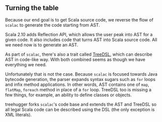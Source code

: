 
Turning the table
-----------------

Because our end goal is to get Scala source code, we reverse the flow of `scalac` to generate the code starting from AST.

Scala 2.10 adds Reflection API, which allows the user peak into AST for a given code. It also includes code that turns AST into Scala source code. All we need now is to generate an AST.

As part of `scalac`, there's also a trait called [TreeDSL][1], which can describe AST in code-like way. With both combined seems as though we have everything we need.

Unfortunately that is not the case. Because `scalac` is focused towards Java bytecode generation, the parser expands syntax sugars such as `for` loops and infix method applications. In other words, AST contains one of `map`, `flatMap`, `foreach` method in place of a `for` loop. TreeDSL too is missing a few things, for example, an ability to define classes or objects.

treehugger forks `scalac`'s code base and extends the AST and TreeDSL so all legal Scala code can be described using the DSL (the only exception is XML literals).

  [1]: https://github.com/scala/scala/blob/c40be502a2ed4ef34eff726836b76ed13b03da78/src/compiler/scala/tools/nsc/ast/TreeDSL.scala
